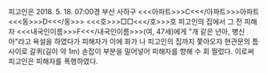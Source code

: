 피고인은 2018. 5. 18. 07:00경 부산 사하구 <<<아파트>>>C<<</아파트>>>아파트 <<<동>>>D<<</동>>> <<<호>>>□□<<</호>>>호 피고인의 집에서 그 전 피해자 <<<내국인이름>>>F<<</내국인이름>>>(여, 47세)에게 "개 같은 년아, 병신아"라고 욕설을 하였다가 피해자가 이에 화가 나 피고인의 집까지 쫓아오자 현관문의 틈 사이로 갈퀴(길이 약 1m) 손잡이 부분을 밀어넣어 피해자를 향해 수 회 찔렀다.
이로써 피고인은 피해자를 폭행하였다.
